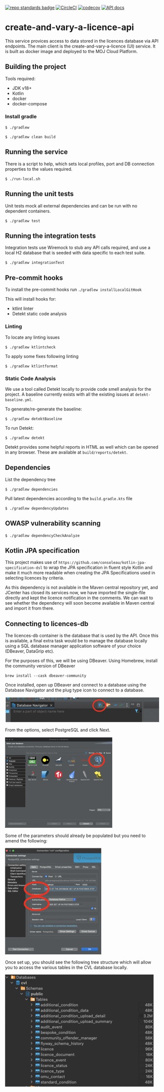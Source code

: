[![repo standards badge](https://img.shields.io/badge/dynamic/json?color=blue&style=flat&logo=github&label=MoJ%20Compliant&query=%24.result&url=https%3A%2F%2Foperations-engineering-reports.cloud-platform.service.justice.gov.uk%2Fapi%2Fv1%2Fcompliant_public_repositories%2Fcreate-and-vary-a-licence-api)](https://operations-engineering-reports.cloud-platform.service.justice.gov.uk/public-github-repositories.html#create-and-vary-a-licence-api "Link to report")
[![CircleCI](https://circleci.com/gh/ministryofjustice/create-and-vary-a-licence-api/tree/main.svg?style=svg)](https://circleci.com/gh/ministryofjustice/create-and-vary-a-licence-api)
[![codecov](https://codecov.io/gh/ministryofjustice/create-and-vary-a-licence-api/branch/main/graph/badge.svg?token=G7EZ0S2D92)](https://codecov.io/gh/ministryofjustice/create-and-vary-a-licence-api)
[![API docs](https://img.shields.io/badge/API_docs_-view-85EA2D.svg?logo=swagger)](https://create-and-vary-a-licence-api-dev.hmpps.service.justice.gov.uk/swagger-ui/index.html)

# create-and-vary-a-licence-api

This service provices access to data stored in the licences database via API endpoints.
The main client is the create-and-vary-a-licence (UI) service.
It is built as  docker image and deployed to the MOJ Cloud Platform.

## Building the project

Tools required:

* JDK v18+
* Kotlin
* docker
* docker-compose

### Install gradle

`$ ./gradlew`

`$ ./gradlew clean build`

## Running the service

There is a script to help, which sets local profiles, port and DB connection properties to the 
values required.

`$ ./run-local.sh`

## Running the unit tests

Unit tests mock all external dependencies and can be run with no dependent containers.

`$ ./gradlew test`

## Running the integration tests

Integration tests use Wiremock to stub any API calls required, and use a local H2 database 
that is seeded with data specific to each test suite.

`$ ./gradlew integrationTest`

## Pre-commit hooks

To install the pre-commit hooks run `./gradlew installLocalGitHook`

This will install hooks for:
* ktlint linter
* Detekt static code analysis

### Linting

To locate any linting issues

`$ ./gradlew ktlintcheck`

To apply some fixes following linting

`$ ./gradlew ktlintformat` 

### Static Code Analysis

We use a tool called Detekt locally to provide code smell
analysis for the project. A baseline currently exists with all the existing
issues at `detekt-baseline.yml`.

To generate/re-generate the baseline:

`$ ./gradlew detektBaseline`

To run Detekt:

`$ ./gradlew detekt`

Detekt provides some helpful reports in HTML as well which can be opened in any
browser. These are available at `build/reports/detekt`.

## Dependencies

List the dependency tree

`$ ./gradlew dependencies`

Pull latest dependencies according to the `build.gradle.kts` file

`$ ./gradlew dependencyUpdates`


## OWASP vulnerability scanning

`$ ./gradlew dependencyCheckAnalyze`


## Kotlin JPA specification

This project makes use of `https://github.com/consoleau/kotlin-jpa-specification-dsl` to wrap the JPA specification
in fluent style Kotlin and make it much more readable when creating the JPA Specifications used in selecting licences
by criteria.

As this dependency is not available in the Maven central repository yet, and JCenter has closed its
services now, we have imported the single-file directly and kept the licence notification in the comments. 
We can wait to see whether the dependency will soon become available in Maven central and import it from there.

## Connecting to licences-db

The licences-db container is the database that is used by the API. Once this is available, a final extra task would be 
to manage the database locally using a SQL database manager application software of your choice (DBeaver, DataGrip etc).


For the purposes of this, we will be using DBeaver. Using Homebrew, install the community version of DBeaver

`brew install --cask dbeaver-community`

Once installed, open up DBeaver and connect to a database using the Database Navigator and the plug type icon to connect to a database.

![database-connection.png](images%2Fdatabase-connection.png)

From the options, select PostgreSQL and click Next.

![postgres-data-source.png](images%2Fpostgres-data-source.png)

Some of the parameters should already be populated but you need to amend the following:

![postgres-configuration.png](images%2Fpostgres-configuration.png)

Once set up, you should see the following tree structure which will allow you to access the various tables in the CVL database locally.

![posttgres-example.png](images%2Fposttgres-example.png)
